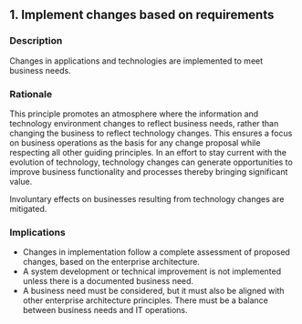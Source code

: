 ## 1. Implement changes based on requirements

### Description

Changes in applications and technologies are implemented to meet business needs.

### Rationale

This principle promotes an atmosphere where the information and technology environment changes to
reflect business needs, rather than changing the business to reflect technology changes. This ensures a focus on business operations as the basis for any change proposal while respecting all other guiding principles. In an effort to stay current with the evolution of technology, technology changes can generate opportunities to improve business functionality and processes thereby bringing significant value.

Involuntary effects on businesses resulting from technology changes are mitigated.

### Implications

- Changes in implementation follow a complete assessment of proposed changes, based on the enterprise
architecture.
- A system development or technical improvement is not implemented unless there is a documented
business need.
- A business need must be considered, but it must also be aligned with other enterprise architecture
principles. There must be a balance between business needs and IT operations.
